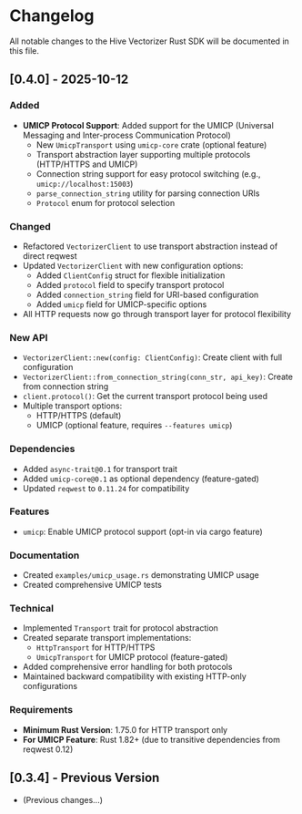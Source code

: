 # Changelog

All notable changes to the Hive Vectorizer Rust SDK will be documented in this file.

## [0.4.0] - 2025-10-12

### Added
- **UMICP Protocol Support**: Added support for the UMICP (Universal Messaging and Inter-process Communication Protocol)
  - New `UmicpTransport` using `umicp-core` crate (optional feature)
  - Transport abstraction layer supporting multiple protocols (HTTP/HTTPS and UMICP)
  - Connection string support for easy protocol switching (e.g., `umicp://localhost:15003`)
  - `parse_connection_string` utility for parsing connection URIs
  - `Protocol` enum for protocol selection

### Changed
- Refactored `VectorizerClient` to use transport abstraction instead of direct reqwest
- Updated `VectorizerClient` with new configuration options:
  - Added `ClientConfig` struct for flexible initialization
  - Added `protocol` field to specify transport protocol
  - Added `connection_string` field for URI-based configuration
  - Added `umicp` field for UMICP-specific options
- All HTTP requests now go through transport layer for protocol flexibility

### New API
- `VectorizerClient::new(config: ClientConfig)`: Create client with full configuration
- `VectorizerClient::from_connection_string(conn_str, api_key)`: Create from connection string
- `client.protocol()`: Get the current transport protocol being used
- Multiple transport options:
  - HTTP/HTTPS (default)
  - UMICP (optional feature, requires `--features umicp`)

### Dependencies
- Added `async-trait@0.1` for transport trait
- Added `umicp-core@0.1` as optional dependency (feature-gated)
- Updated `reqwest` to `0.11.24` for compatibility

### Features
- `umicp`: Enable UMICP protocol support (opt-in via cargo feature)

### Documentation
- Created `examples/umicp_usage.rs` demonstrating UMICP usage
- Created comprehensive UMICP tests

### Technical
- Implemented `Transport` trait for protocol abstraction
- Created separate transport implementations:
  - `HttpTransport` for HTTP/HTTPS
  - `UmicpTransport` for UMICP protocol (feature-gated)
- Added comprehensive error handling for both protocols
- Maintained backward compatibility with existing HTTP-only configurations

### Requirements
- **Minimum Rust Version**: 1.75.0 for HTTP transport only
- **For UMICP Feature**: Rust 1.82+ (due to transitive dependencies from reqwest 0.12)

## [0.3.4] - Previous Version
- (Previous changes...)

